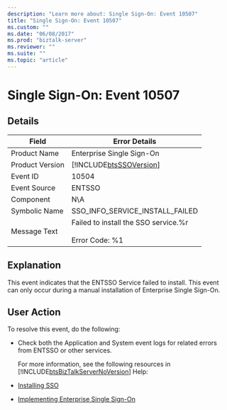 ```yaml
---
description: "Learn more about: Single Sign-On: Event 10507"
title: "Single Sign-On: Event 10507"
ms.custom: ""
ms.date: "06/08/2017"
ms.prod: "biztalk-server"
ms.reviewer: ""
ms.suite: ""
ms.topic: "article"
---
```

# Single Sign-On: Event 10507
## Details  

| Field | Error Details |
|-----------------|-----------------------------------------------------------------|
|  Product Name   |                    Enterprise Single Sign-On                    |
| Product Version |   [!INCLUDE[btsSSOVersion](../includes/btsssoversion-md.md)]    |
|    Event ID     |                              10504                              |
|  Event Source   |                             ENTSSO                              |
|    Component    |                               N\A                               |
|  Symbolic Name  |                 SSO_INFO_SERVICE_INSTALL_FAILED                 |
|  Message Text   | Failed to install the SSO service.%r<br /><br /> Error Code: %1 |

## Explanation  
 This event indicates that the ENTSSO Service failed to install. This event can only occur during a manual installation of Enterprise Single Sign-On.  

## User Action  
 To resolve this event, do the following:  

- Check both the Application and System event logs for related errors from ENTSSO or other services.  

  For more information, see the following resources in [!INCLUDE[btsBizTalkServerNoVersion](../includes/btsbiztalkservernoversion-md.md)] Help:  

- [Installing SSO](../core/installing-sso.md)  

- [Implementing Enterprise Single Sign-On](../core/implementing-enterprise-single-sign-on.md)
